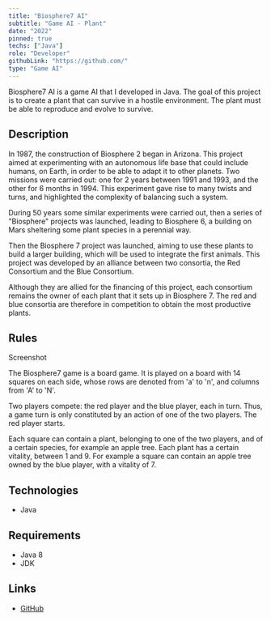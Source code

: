 ```yaml
---
title: "Biosphere7 AI"
subtitle: "Game AI - Plant"
date: "2022"
pinned: true
techs: ["Java"]
role: "Developer"
githubLink: "https://github.com/"
type: "Game AI"
---
```


Biosphere7 AI is a game AI that I developed in Java. The goal of this project is to create a plant that can survive in a hostile environment. The plant must be able to reproduce and evolve to survive.

## Description

In 1987, the construction of Biosphere 2 began in Arizona. This project aimed at experimenting with an autonomous life base that could include humans, on Earth, in order to be able to adapt it to other planets. Two missions were carried out: one for 2 years between 1991 and 1993, and the other for 6 months in 1994. This experiment gave rise to many twists and turns, and highlighted the complexity of balancing such a system.

During 50 years some similar experiments were carried out, then a series of "Biosphere" projects was launched, leading to Biosphere 6, a building on Mars sheltering some plant species in a perennial way.

Then the Biosphere 7 project was launched, aiming to use these plants to build a larger building, which will be used to integrate the first animals. This project was developed by an alliance between two consortia, the Red Consortium and the Blue Consortium.

Although they are allied for the financing of this project, each consortium remains the owner of each plant that it sets up in Biosphere 7. The red and blue consortia are therefore in competition to obtain the most productive plants.

## Rules

Screenshot

The Biosphere7 game is a board game. It is played on a board with 14 squares on each side, whose rows are denoted from 'a' to 'n', and columns from 'A' to 'N'.

Two players compete: the red player and the blue player, each in turn. Thus, a game turn is only constituted by an action of one of the two players. The red player starts.

Each square can contain a plant, belonging to one of the two players, and of a certain species, for example an apple tree. Each plant has a certain vitality, between 1 and 9. For example a square can contain an apple tree owned by the blue player, with a vitality of 7.

## Technologies

- Java

## Requirements

- Java 8
- JDK

## Links

- [GitHub](https://github.com/enzo-mourany/Biosphere7-AI)

